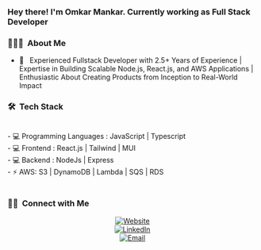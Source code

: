 <h3> Hey there! I'm Omkar Mankar. Currently working as Full Stack Developer</h2>
<h3> 👨🏻‍💻 &nbsp;About Me </h3>

- 💼 &nbsp; Experienced Fullstack Developer with 2.5+ Years of Experience | Expertise in Building Scalable Node.js, React.js,
    and AWS Applications | Enthusiastic About Creating Products from Inception to Real-World Impact

<h3> 🛠 &nbsp;Tech Stack</h3>
<br/>
- 💻 Programming Languages : JavaScript | Typescript <br/>
- 💻 Frontend : React.js | Tailwind | MUI <br/>
- 💻 Backend : NodeJs | Express <br/>
- ⚡ AWS: S3 | DynamoDB | Lambda | SQS | RDS <br/>
<br/>
<h3> 🤝🏻 &nbsp;Connect with Me </h3>

<p align="center">
<a href="https://omkar2310.github.io"><img alt="Website" src="https://img.shields.io/badge/Website-www.omkar2310.github.io%3Fstyle%3Dflat--square%26logo%3Dgoogle--chrome"></a><br/>
<a href="https://www.linkedin.com/in/omkarmankar"><img alt="LinkedIn" src="https://img.shields.io/badge/LinkedIn-Omkar%20Mankar-blue%3Fstyle%3Dflat--square%26logo%3Dlinkedin"></a> <br/>
<a href="mailto:mankar.omkar2310@gmail.com"><img alt="Email" src="https://img.shields.io/badge/EMail-mankar.omkar2310%40gmail.com-blue%3Fstyle%3Dflat--square%26logo%3Dgmail"></a>
</p>

<!--
**Omkar2310/Omkar2310** is a ✨ _special_ ✨ repository because its `README.md` (this file) appears on your GitHub profile.

Here are some ideas to get you started:

- 🔭 I’m currently working on ...
- 🌱 I’m currently learning ...
- 👯 I’m looking to collaborate on ...
- 🤔 I’m looking for help with ...
- 💬 Ask me about ...
- 📫 How to reach me: ...
- 😄 Pronouns: ...
- ⚡ Fun fact: ...
-->
